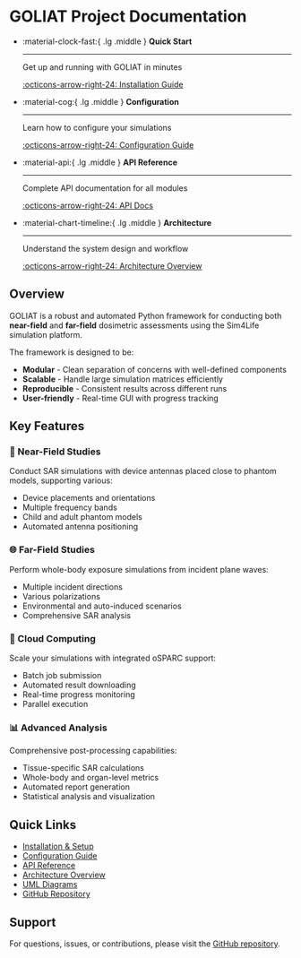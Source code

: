 # GOLIAT Project Documentation

<div class="grid cards" markdown>

-   :material-clock-fast:{ .lg .middle } __Quick Start__

    ---

    Get up and running with GOLIAT in minutes

    [:octicons-arrow-right-24: Installation Guide](https://github.com/rwydaegh/goliat#how-to-run)

-   :material-cog:{ .lg .middle } __Configuration__

    ---

    Learn how to configure your simulations

    [:octicons-arrow-right-24: Configuration Guide](configuration.md)

-   :material-api:{ .lg .middle } __API Reference__

    ---

    Complete API documentation for all modules

    [:octicons-arrow-right-24: API Docs](api.md)

-   :material-chart-timeline:{ .lg .middle } __Architecture__

    ---

    Understand the system design and workflow

    [:octicons-arrow-right-24: Architecture Overview](architecture_overview.md)

</div>

## Overview

GOLIAT is a robust and automated Python framework for conducting both **near-field** and **far-field** dosimetric assessments using the Sim4Life simulation platform.

The framework is designed to be:

- **Modular** - Clean separation of concerns with well-defined components
- **Scalable** - Handle large simulation matrices efficiently
- **Reproducible** - Consistent results across different runs
- **User-friendly** - Real-time GUI with progress tracking

## Key Features

### 🎯 Near-Field Studies
Conduct SAR simulations with device antennas placed close to phantom models, supporting various:

- Device placements and orientations
- Multiple frequency bands
- Child and adult phantom models
- Automated antenna positioning

### 🌐 Far-Field Studies
Perform whole-body exposure simulations from incident plane waves:

- Multiple incident directions
- Various polarizations
- Environmental and auto-induced scenarios
- Comprehensive SAR analysis

### 🚀 Cloud Computing
Scale your simulations with integrated oSPARC support:

- Batch job submission
- Automated result downloading
- Real-time progress monitoring
- Parallel execution

### 📊 Advanced Analysis
Comprehensive post-processing capabilities:

- Tissue-specific SAR calculations
- Whole-body and organ-level metrics
- Automated report generation
- Statistical analysis and visualization

## Quick Links

- [Installation & Setup](https://github.com/rwydaegh/goliat#how-to-run)
- [Configuration Guide](configuration.md)
- [API Reference](api.md)
- [Architecture Overview](architecture_overview.md)
- [UML Diagrams](uml.md)
- [GitHub Repository](https://github.com/rwydaegh/goliat)

## Support

For questions, issues, or contributions, please visit the [GitHub repository](https://github.com/rwydaegh/goliat).